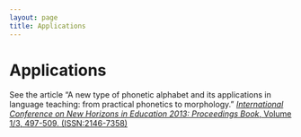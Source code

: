 ```yaml
---
layout: page
title: Applications
---
```


# Applications

See the article “A new type of phonetic alphabet and its applications in language teaching: from practical 
phonetics to morphology.” [*International Conference on New Horizons in Education 2013: Proceedings Book*, 
Volume 1/3, 497-509. (ISSN:2146-7358)][1]

[1]: http://www.int-e.net/publication_folder/inte/inte2013-1.pdf "International Conference on New Horizons in Education 2013: Proceedings Book, Volume 1/3"
